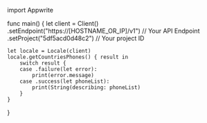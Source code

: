 import Appwrite

func main() {
    let client = Client()
      .setEndpoint("https://[HOSTNAME_OR_IP]/v1") // Your API Endpoint
      .setProject("5df5acd0d48c2") // Your project ID

    let locale = Locale(client)
    locale.getCountriesPhones() { result in
        switch result {
        case .failure(let error):
            print(error.message)
        case .success(let phoneList):
            print(String(describing: phoneList)
        }
    }
}
